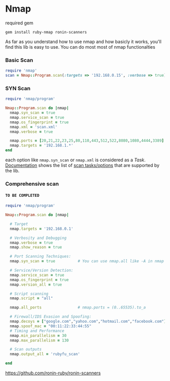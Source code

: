 # Nmap

required gem
```
gem install ruby-nmap ronin-scanners
```
As far as you understand how to use nmap and how basicly it works, you'll find this lib is easy to use. You can do most  most of nmap functionalties


### Basic Scan
```ruby
require 'nmap'
scan = Nmap::Program.scan(:targets => '192.168.0.15', :verbose => true)
```
### SYN Scan

```ruby
require 'nmap/program'

Nmap::Program.scan do |nmap|
  nmap.syn_scan = true
  nmap.service_scan = true
  nmap.os_fingerprint = true
  nmap.xml = 'scan.xml'
  nmap.verbose = true

  nmap.ports = [20,21,22,23,25,80,110,443,512,522,8080,1080,4444,3389]
  nmap.targets = '192.168.1.*'
end
```
each option like `nmap.syn_scan` or `nmap.xml` is considered as a *Task*. [Documentation](http://www.rubydoc.info/gems/ruby-nmap/frames "Official doc") shows the list of [scan tasks/options](http://www.rubydoc.info/gems/ruby-nmap/Nmap/Task) that are supported by the lib.


### Comprehensive scan
#### **`TO BE COMPLETED`**

```ruby
require 'nmap/program'

Nmap::Program.scan do |nmap|

  # Target
  nmap.targets = '192.168.0.1'

  # Verbosity and Debugging
  nmap.verbose = true
  nmap.show_reason = true

  # Port Scanning Techniques:
  nmap.syn_scan = true          # You can use nmap.all like -A in nmap

  # Service/Version Detection:
  nmap.service_scan = true
  nmap.os_fingerprint = true
  nmap.version_all = true

  # Script scanning
  nmap.script = "all"

  nmap.all_ports                # nmap.ports = (0..65535).to_a

  # Firewall/IDS Evasion and Spoofing:
  nmap.decoys = ["google.com","yahoo.com","hotmail.com","facebook.com"]
  nmap.spoof_mac = "00:11:22:33:44:55"
  # Timing and Performance
  nmap.min_parallelism = 30
  nmap.max_parallelism = 130

  # Scan outputs
  nmap.output_all = 'rubyfu_scan'

end
```




https://github.com/ronin-ruby/ronin-scanners
















